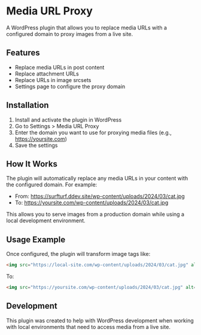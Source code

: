 # Media URL Proxy

A WordPress plugin that allows you to replace media URLs with a configured domain to proxy images from a live site.

## Features

- Replace media URLs in post content
- Replace attachment URLs 
- Replace URLs in image srcsets
- Settings page to configure the proxy domain

## Installation

1. Install and activate the plugin in WordPress
2. Go to Settings > Media URL Proxy
3. Enter the domain you want to use for proxying media files (e.g., https://yoursite.com)
4. Save the settings

## How It Works

The plugin will automatically replace any media URLs in your content with the configured domain. For example:
- From: https://surfturf.ddev.site/wp-content/uploads/2024/03/cat.jpg
- To: https://yoursite.com/wp-content/uploads/2024/03/cat.jpg

This allows you to serve images from a production domain while using a local development environment.

## Usage Example

Once configured, the plugin will transform image tags like:
```html
<img src="https://local-site.com/wp-content/uploads/2024/03/cat.jpg" alt="Cat">
```

To:
```html
<img src="https://yoursite.com/wp-content/uploads/2024/03/cat.jpg" alt="Cat">
```

## Development

This plugin was created to help with WordPress development when working with local environments that need to access media from a live site.
